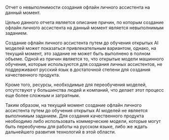 Отчет о невыполнимости создания офлайн личного ассистента на данный момент.

Целью данного отчета является описание причин, по которым создание офлайн личного ассистента на данный момент является невыполнимым заданием.

Создание офлайн личного ассистента путем до обучения открытых AI моделей может показаться привлекательным вариантом, однако, на текущий момент, это задание не может быть выполнено в полном объеме. Одной из причин является то, что открытые модели машинного обучения, которые используются для создания личных ассистентов, не поддерживают русский язык в достаточной степени для создания качественного продукта.

Кроме того, ресурсы, необходимые для переобучения моделей, отсутствуют у большинства людей и компаний, что делает этот процесс еще более сложным и затратным.

Таким образом, на текущий момент создание офлайн личного ассистента путем до обучения открытых AI моделей не является выполнимым заданием. Для создания качественного продукта необходимо либо использовать коммерческие модели, которые могут быть переобучены для работы на русском языке, либо же ждать дальнейшего развития технологий в этой области.
